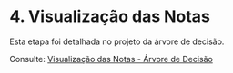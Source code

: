 # 4. Visualização das Notas

Esta etapa foi detalhada no projeto da árvore de decisão. 

Consulte: [Visualização das Notas - Árvore de Decisão](https://snowdutra.github.io/Machine-Learning/arvore_decisao/05.visualizacao_notas/)

